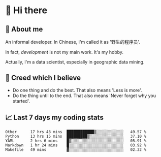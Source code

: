 # 👋 Hi there

## :speech_balloon: About me

An informal developer. In Chinese, I'm called it as '野生的程序员'.

In fact, _development_ is not my main work. It's my hobby.

Actually, I'm a data scientist, especially in geographic data mining.

## :see_no_evil: Creed which I believe

- Do one thing and do the best. That also means 'Less is more'.
- Do the thing until to the end. That also means 'Never forget why you started'.

## :chart_with_upwards_trend: Last 7 days my coding stats

<!--START_SECTION:waka-->
```text
Other      17 hrs 43 mins  ████████████▒░░░░░░░░░░░░   49.57 % 
Python     13 hrs 15 mins  █████████▒░░░░░░░░░░░░░░░   37.10 % 
YAML       2 hrs 6 mins    █▒░░░░░░░░░░░░░░░░░░░░░░░   05.91 % 
Markdown   1 hr 24 mins    █░░░░░░░░░░░░░░░░░░░░░░░░   03.92 % 
Makefile   49 mins         ▓░░░░░░░░░░░░░░░░░░░░░░░░   02.32 % 
```
<!--END_SECTION:waka-->
